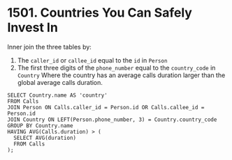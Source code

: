 # 1501. Countries You Can Safely Invest In

Inner join the three tables by:
1. The `caller_id` or `callee_id` equal to the `id` in `Person`
2. The first three digits of the `phone_number` equal to the `country_code` in `Country`
Where the country has an average calls duration larger than the global average calls duration.  

```
SELECT Country.name AS 'country'
FROM Calls
JOIN Person ON Calls.caller_id = Person.id OR Calls.callee_id = Person.id
JOIN Country ON LEFT(Person.phone_number, 3) = Country.country_code
GROUP BY Country.name
HAVING AVG(Calls.duration) > (
  SELECT AVG(duration) 
  FROM Calls
);
```